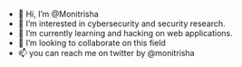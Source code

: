 - 👋 Hi, I’m @Monitrisha
- 👀 I’m interested in cybersecurity and security research.
- 🌱 I’m currently learning and hacking on web applications.
- 💞️ I’m looking to collaborate on this field
- 📫 you can reach me on twitter by @monitrisha

<!---
Monitrisha/Monitrisha is a ✨ special ✨ repository because its `README.md` (this file) appears on your GitHub profile.
You can click the Preview link to take a look at your changes.
--->
